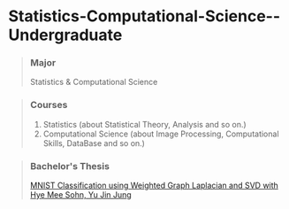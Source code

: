 # Statistics-Computational-Science--Undergraduate
 
> ### Major
> Statistics & Computational Science 

>### Courses
>1. Statistics (about Statistical Theory, Analysis and so on.) 
>2. Computational Science (about Image Processing, Computational Skills, DataBase and so on.) 

>### Bachelor's Thesis
>[MNIST Classification using Weighted Graph Laplacian and SVD with Hye Mee Sohn, Yu Jin Jung](https://github.com/serah1107/Statistics-Computational-Science--Undergraduate/tree/master/Bachelor's%20Thesis)
